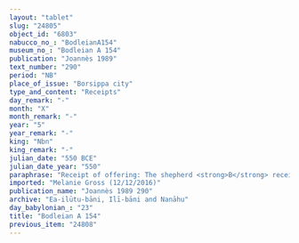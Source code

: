 ```yaml
---
layout: "tablet"
slug: "24805"
object_id: "6803"
nabucco_no_: "BodleianA154"
museum_no_: "Bodleian A 154"
publication: "Joannès 1989"
text_number: "290"
period: "NB"
place_of_issue: "Borsippa city"
type_and_content: "Receipts"
day_remark: "-"
month: "X"
month_remark: "-"
year: "5"
year_remark: "-"
king: "Nbn"
king_remark: "-"
julian_date: "550 BCE"
julian_date_year: "550"
paraphrase: "Receipt of offering: The shepherd <strong>B</strong> receives from <strong>A</strong> 1 <em>gin&ucirc;</em>-offering sheep of the present year. In the presence of (<em>ina u&scaron;uzzi</em>) 1 witness (from the (Ea-)ilūtu-bāni family) and the scribe.<br /> &nbsp;<br /> <strong>A</strong> = Zēr-Bābili/Nab&ucirc;-&scaron;umu-i&scaron;kun//(Ea-)ilūtu-bāni; <strong>B</strong> = Nab&ucirc;-kā&scaron;ir, <em>rē&rsquo;&ucirc;</em> (shepherd); Scribe = Nab&ucirc;-mukīn-zēri//Bēl&scaron;unu<br /> <br /> &nbsp;"
imported: "Melanie Gross (12/12/2016)"
publication_name: "Joannès 1989 290"
archive: "Ea-ilūtu-bāni, Ilī-bāni and Nanāhu"
day_babylonian_: "23"
title: "Bodleian A 154"
previous_item: "24808"
---
```

